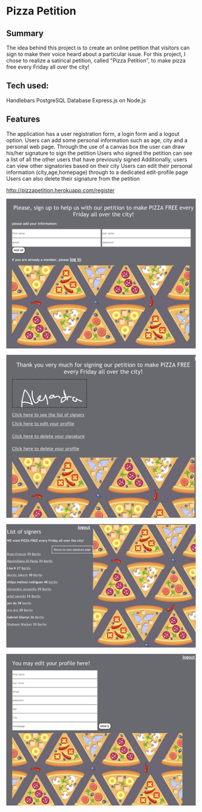 # Pizza Petition

## Summary

The idea behind this project is to create an online petition that visitors can sign to make their voice heard about a particular issue. For this project, I chose to realize a satirical petition, called "Pizza Petition", to make pizza free every Friday all over the city!

## Tech used:
Handlebars
PostgreSQL Database
Express.js on Node.js

## Features

The application has a user registration form, a login form and a logout option.
Users can add some personal information such as age, city and a personal web page.
Through the use of a canvas box the user can draw his/her signature to sign the petition
Users who signed the petition can see a list of all the other users that have previously signed
Additionally, users can view other signatories based on their city
Users can edit their personal information (city,age,homepage) through to a dedicated edit-profile page
Users can also delete their signature from the petition

http://pizzapetition.herokuapp.com/register

![pp1](/pp1.png)

![pp2](/pp2.png)

![pp3](/pp3.png)

![pp4](/pp4.png)
